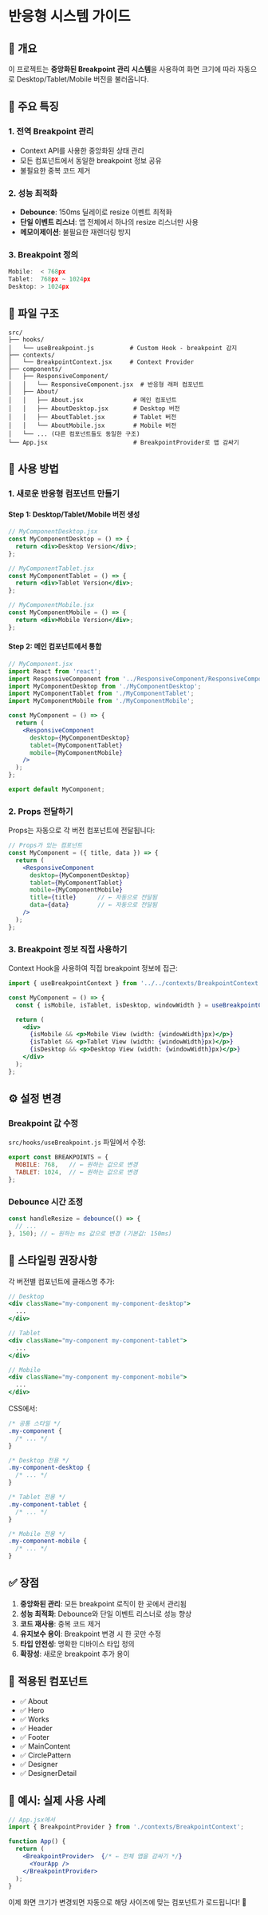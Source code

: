# 반응형 시스템 가이드

## 📱 개요

이 프로젝트는 **중앙화된 Breakpoint 관리 시스템**을 사용하여 화면 크기에 따라 자동으로 Desktop/Tablet/Mobile 버전을 불러옵니다.

## 🎯 주요 특징

### 1. **전역 Breakpoint 관리**
- Context API를 사용한 중앙화된 상태 관리
- 모든 컴포넌트에서 동일한 breakpoint 정보 공유
- 불필요한 중복 코드 제거

### 2. **성능 최적화**
- **Debounce**: 150ms 딜레이로 resize 이벤트 최적화
- **단일 이벤트 리스너**: 앱 전체에서 하나의 resize 리스너만 사용
- **메모이제이션**: 불필요한 재렌더링 방지

### 3. **Breakpoint 정의**
```javascript
Mobile:  < 768px
Tablet:  768px ~ 1024px  
Desktop: > 1024px
```

## 📁 파일 구조

```
src/
├── hooks/
│   └── useBreakpoint.js          # Custom Hook - breakpoint 감지
├── contexts/
│   └── BreakpointContext.jsx     # Context Provider
├── components/
│   ├── ResponsiveComponent/
│   │   └── ResponsiveComponent.jsx  # 반응형 래퍼 컴포넌트
│   ├── About/
│   │   ├── About.jsx              # 메인 컴포넌트
│   │   ├── AboutDesktop.jsx       # Desktop 버전
│   │   ├── AboutTablet.jsx        # Tablet 버전
│   │   └── AboutMobile.jsx        # Mobile 버전
│   └── ... (다른 컴포넌트들도 동일한 구조)
└── App.jsx                        # BreakpointProvider로 앱 감싸기
```

## 🔧 사용 방법

### 1. **새로운 반응형 컴포넌트 만들기**

#### Step 1: Desktop/Tablet/Mobile 버전 생성

```jsx
// MyComponentDesktop.jsx
const MyComponentDesktop = () => {
  return <div>Desktop Version</div>;
};

// MyComponentTablet.jsx
const MyComponentTablet = () => {
  return <div>Tablet Version</div>;
};

// MyComponentMobile.jsx
const MyComponentMobile = () => {
  return <div>Mobile Version</div>;
};
```

#### Step 2: 메인 컴포넌트에서 통합

```jsx
// MyComponent.jsx
import React from 'react';
import ResponsiveComponent from '../ResponsiveComponent/ResponsiveComponent';
import MyComponentDesktop from './MyComponentDesktop';
import MyComponentTablet from './MyComponentTablet';
import MyComponentMobile from './MyComponentMobile';

const MyComponent = () => {
  return (
    <ResponsiveComponent
      desktop={MyComponentDesktop}
      tablet={MyComponentTablet}
      mobile={MyComponentMobile}
    />
  );
};

export default MyComponent;
```

### 2. **Props 전달하기**

Props는 자동으로 각 버전 컴포넌트에 전달됩니다:

```jsx
// Props가 있는 컴포넌트
const MyComponent = ({ title, data }) => {
  return (
    <ResponsiveComponent
      desktop={MyComponentDesktop}
      tablet={MyComponentTablet}
      mobile={MyComponentMobile}
      title={title}      // ← 자동으로 전달됨
      data={data}        // ← 자동으로 전달됨
    />
  );
};
```

### 3. **Breakpoint 정보 직접 사용하기**

Context Hook을 사용하여 직접 breakpoint 정보에 접근:

```jsx
import { useBreakpointContext } from '../../contexts/BreakpointContext';

const MyComponent = () => {
  const { isMobile, isTablet, isDesktop, windowWidth } = useBreakpointContext();

  return (
    <div>
      {isMobile && <p>Mobile View (width: {windowWidth}px)</p>}
      {isTablet && <p>Tablet View (width: {windowWidth}px)</p>}
      {isDesktop && <p>Desktop View (width: {windowWidth}px)</p>}
    </div>
  );
};
```

## ⚙️ 설정 변경

### Breakpoint 값 수정

`src/hooks/useBreakpoint.js` 파일에서 수정:

```javascript
export const BREAKPOINTS = {
  MOBILE: 768,   // ← 원하는 값으로 변경
  TABLET: 1024,  // ← 원하는 값으로 변경
};
```

### Debounce 시간 조정

```javascript
const handleResize = debounce(() => {
  // ...
}, 150); // ← 원하는 ms 값으로 변경 (기본값: 150ms)
```

## 🎨 스타일링 권장사항

각 버전별 컴포넌트에 클래스명 추가:

```jsx
// Desktop
<div className="my-component my-component-desktop">
  ...
</div>

// Tablet
<div className="my-component my-component-tablet">
  ...
</div>

// Mobile
<div className="my-component my-component-mobile">
  ...
</div>
```

CSS에서:

```css
/* 공통 스타일 */
.my-component {
  /* ... */
}

/* Desktop 전용 */
.my-component-desktop {
  /* ... */
}

/* Tablet 전용 */
.my-component-tablet {
  /* ... */
}

/* Mobile 전용 */
.my-component-mobile {
  /* ... */
}
```

## ✅ 장점

1. **중앙화된 관리**: 모든 breakpoint 로직이 한 곳에서 관리됨
2. **성능 최적화**: Debounce와 단일 이벤트 리스너로 성능 향상
3. **코드 재사용**: 중복 코드 제거
4. **유지보수 용이**: Breakpoint 변경 시 한 곳만 수정
5. **타입 안전성**: 명확한 디바이스 타입 정의
6. **확장성**: 새로운 breakpoint 추가 용이

## 🚀 적용된 컴포넌트

- ✅ About
- ✅ Hero
- ✅ Works
- ✅ Header
- ✅ Footer
- ✅ MainContent
- ✅ CirclePattern
- ✅ Designer
- ✅ DesignerDetail

## 📝 예시: 실제 사용 사례

```jsx
// App.jsx에서
import { BreakpointProvider } from './contexts/BreakpointContext';

function App() {
  return (
    <BreakpointProvider>  {/* ← 전체 앱을 감싸기 */}
      <YourApp />
    </BreakpointProvider>
  );
}
```

이제 화면 크기가 변경되면 자동으로 해당 사이즈에 맞는 컴포넌트가 로드됩니다! 🎉

